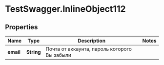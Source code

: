 # TestSwagger.InlineObject112

## Properties

Name | Type | Description | Notes
------------ | ------------- | ------------- | -------------
**email** | **String** | Почта от аккаунта, пароль которого Вы забыли | 


